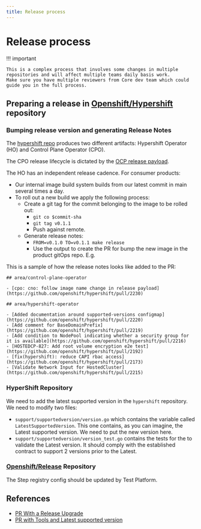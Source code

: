 ```yaml
---
title: Release process
---
```


# Release process

!!! important

    This is a complex process that involves some changes in multiple repositories and will affect multiple teams daily basis work.
    Make sure you have multiple reviewers from Core dev team which could guide you in the full process.

## Preparing a release in [Openshift/Hypershift](https://github.com/openshift/hypershift) repository

### Bumping release version and generating Release Notes

The [hypershift repo]( https://github.com/openshift/hypershift) produces two different artifacts: Hypershift Operator (HO) and Control Plane Operator (CPO).

The CPO release lifecycle is dictated by the [OCP release payload](https://access.redhat.com/support/policy/updates/openshift).

The HO has an independent release cadence. For consumer products:

- Our internal image build system builds from our latest commit in main several times a day.
- To roll out a new build we apply the following process:
  - Create a git tag for the commit belonging to the image to be rolled out:
    - `git co $commit-sha`
    - `git tag v0.1.1`
    - Push against remote.
  - Generate release notes:
    - `FROM=v0.1.0 TO=v0.1.1 make release`
    - Use the output to create the PR for bump the new image in the product gitOps repo. E.g.

This is a sample of how the release notes looks like added to the PR:

  ```
  ## area/control-plane-operator

  - [cpo: cno: follow image name change in release payload](https://github.com/openshift/hypershift/pull/2230)

  ## area/hypershift-operator

  - [Added documentation around supported-versions configmap](https://github.com/openshift/hypershift/pull/2220)
  - [Add comment for BaseDomainPrefix](https://github.com/openshift/hypershift/pull/2219)
  - [Add condition to NodePool indicating whether a security group for it is available](https://github.com/openshift/hypershift/pull/2216)
  - [HOSTEDCP-827: Add root volume encryption e2e test](https://github.com/openshift/hypershift/pull/2192)
  - [fix(hypershift): reduce CAPI rbac access](https://github.com/openshift/hypershift/pull/2173)
  - [Validate Network Input for HostedCluster](https://github.com/openshift/hypershift/pull/2215)
  ```

### HyperShift Repository

We need to add the latest supported version in the `hypershift` repository. We need to modify two files:

- `support/supportedversion/version.go` which contains the variable called `LatestSupportedVersion`. This one contains, as you can imagine, the Latest supported version. We need to put the new version here.
- `support/supportedversion/version_test.go` contains the tests for the to validate the Latest version. It should comply with the established contract to support 2 versions prior to the Latest.


### [Openshift/Release](https://github.com/openshift/release) Repository

The Step registry config should be updated by Test Platform.

## References

- [PR With a Release Upgrade](https://github.com/openshift/release/pull/30297/files)
- [PR with Tools and Latest supported version](https://github.com/openshift/hypershift/pull/1575/files#diff-63fe5b9f7f4d0e344d2dfbf49aac7b3b9b46299371061221e5ff55d4a58f7db9R13)